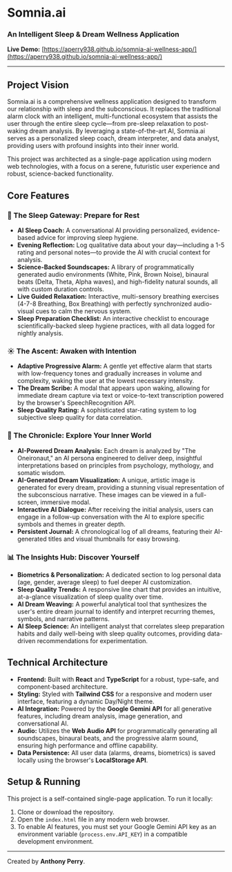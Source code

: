 # Somnia.ai

### An Intelligent Sleep & Dream Wellness Application


**Live Demo:** [https://aperry938.github.io/somnia-ai-wellness-app/](https://aperry938.github.io/somnia-ai-wellness-app/)

---

## Project Vision

Somnia.ai is a comprehensive wellness application designed to transform our relationship with sleep and the subconscious. It replaces the traditional alarm clock with an intelligent, multi-functional ecosystem that assists the user through the entire sleep cycle—from pre-sleep relaxation to post-waking dream analysis. By leveraging a state-of-the-art AI, Somnia.ai serves as a personalized sleep coach, dream interpreter, and data analyst, providing users with profound insights into their inner world.

This project was architected as a single-page application using modern web technologies, with a focus on a serene, futuristic user experience and robust, science-backed functionality.

## Core Features

### 🌙 The Sleep Gateway: Prepare for Rest
- **AI Sleep Coach:** A conversational AI providing personalized, evidence-based advice for improving sleep hygiene.
- **Evening Reflection:** Log qualitative data about your day—including a 1-5 rating and personal notes—to provide the AI with crucial context for analysis.
- **Science-Backed Soundscapes:** A library of programmatically generated audio environments (White, Pink, Brown Noise), binaural beats (Delta, Theta, Alpha waves), and high-fidelity natural sounds, all with custom duration controls.
- **Live Guided Relaxation:** Interactive, multi-sensory breathing exercises (4-7-8 Breathing, Box Breathing) with perfectly synchronized audio-visual cues to calm the nervous system.
- **Sleep Preparation Checklist:** An interactive checklist to encourage scientifically-backed sleep hygiene practices, with all data logged for nightly analysis.

### ☀️ The Ascent: Awaken with Intention
- **Adaptive Progressive Alarm:** A gentle yet effective alarm that starts with low-frequency tones and gradually increases in volume and complexity, waking the user at the lowest necessary intensity.
- **The Dream Scribe:** A modal that appears upon waking, allowing for immediate dream capture via text or voice-to-text transcription powered by the browser's SpeechRecognition API.
- **Sleep Quality Rating:** A sophisticated star-rating system to log subjective sleep quality for data correlation.

### 🔮 The Chronicle: Explore Your Inner World
- **AI-Powered Dream Analysis:** Each dream is analyzed by "The Oneironaut," an AI persona engineered to deliver deep, insightful interpretations based on principles from psychology, mythology, and somatic wisdom.
- **AI-Generated Dream Visualization:** A unique, artistic image is generated for every dream, providing a stunning visual representation of the subconscious narrative. These images can be viewed in a full-screen, immersive modal.
- **Interactive AI Dialogue:** After receiving the initial analysis, users can engage in a follow-up conversation with the AI to explore specific symbols and themes in greater depth.
- **Persistent Journal:** A chronological log of all dreams, featuring their AI-generated titles and visual thumbnails for easy browsing.

### 📊 The Insights Hub: Discover Yourself
- **Biometrics & Personalization:** A dedicated section to log personal data (age, gender, average sleep) to fuel deeper AI customization.
- **Sleep Quality Trends:** A responsive line chart that provides an intuitive, at-a-glance visualization of sleep quality over time.
- **AI Dream Weaving:** A powerful analytical tool that synthesizes the user's entire dream journal to identify and interpret recurring themes, symbols, and narrative patterns.
- **AI Sleep Science:** An intelligent analyst that correlates sleep preparation habits and daily well-being with sleep quality outcomes, providing data-driven recommendations for experimentation.

## Technical Architecture
- **Frontend:** Built with **React** and **TypeScript** for a robust, type-safe, and component-based architecture.
- **Styling:** Styled with **Tailwind CSS** for a responsive and modern user interface, featuring a dynamic Day/Night theme.
- **AI Integration:** Powered by the **Google Gemini API** for all generative features, including dream analysis, image generation, and conversational AI.
- **Audio:** Utilizes the **Web Audio API** for programmatically generating all soundscapes, binaural beats, and the progressive alarm sound, ensuring high performance and offline capability.
- **Data Persistence:** All user data (alarms, dreams, biometrics) is saved locally using the browser's **LocalStorage API**.

## Setup & Running
This project is a self-contained single-page application. To run it locally:
1.  Clone or download the repository.
2.  Open the `index.html` file in any modern web browser.
3.  To enable AI features, you must set your Google Gemini API key as an environment variable (`process.env.API_KEY`) in a compatible development environment.

---

Created by **Anthony Perry**.
